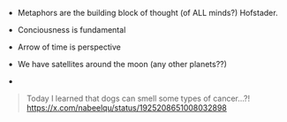 
- Metaphors are the building block of thought (of ALL minds?) Hofstader. 
- Conciousness is fundamental 
- Arrow of time is perspective 


- We have satellites around the moon (any other planets??)
- 

> Today I learned that dogs can smell some types of cancer...?! 
> https://x.com/nabeelqu/status/1925208651008032898

